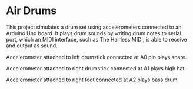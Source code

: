 # Air Drums

This project simulates a drum set using accelerometers connected to an Arduino Uno board. It plays drum sounds by writing drum notes to serial port, which an MIDI interface, such as The Hairless MIDI, is able to receive and output as sound.

Accelerometer attached to left drumstick connected at A0 pin plays snare.

Accelerometer attached to right drumstick connected at A1 plays high hat.

Accelerometer attached to right foot connected at A2 plays bass drum.
